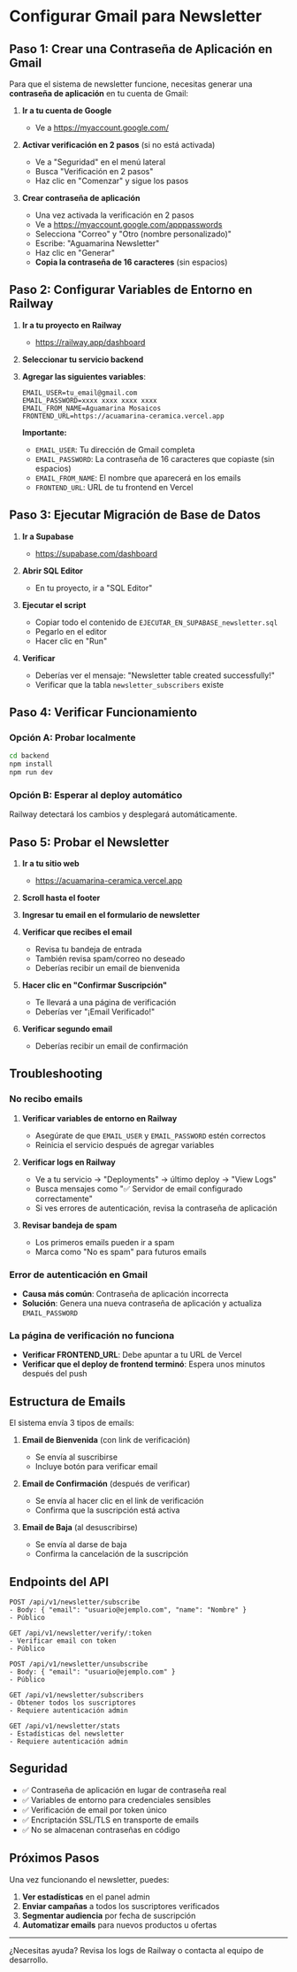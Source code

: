 # Configurar Gmail para Newsletter

## Paso 1: Crear una Contraseña de Aplicación en Gmail

Para que el sistema de newsletter funcione, necesitas generar una **contraseña de aplicación** en tu cuenta de Gmail:

1. **Ir a tu cuenta de Google**
   - Ve a https://myaccount.google.com/

2. **Activar verificación en 2 pasos** (si no está activada)
   - Ve a "Seguridad" en el menú lateral
   - Busca "Verificación en 2 pasos"
   - Haz clic en "Comenzar" y sigue los pasos

3. **Crear contraseña de aplicación**
   - Una vez activada la verificación en 2 pasos
   - Ve a https://myaccount.google.com/apppasswords
   - Selecciona "Correo" y "Otro (nombre personalizado)"
   - Escribe: "Aguamarina Newsletter"
   - Haz clic en "Generar"
   - **Copia la contraseña de 16 caracteres** (sin espacios)

## Paso 2: Configurar Variables de Entorno en Railway

1. **Ir a tu proyecto en Railway**
   - https://railway.app/dashboard

2. **Seleccionar tu servicio backend**

3. **Agregar las siguientes variables**:
   ```
   EMAIL_USER=tu_email@gmail.com
   EMAIL_PASSWORD=xxxx xxxx xxxx xxxx
   EMAIL_FROM_NAME=Aguamarina Mosaicos
   FRONTEND_URL=https://acuamarina-ceramica.vercel.app
   ```

   **Importante:**
   - `EMAIL_USER`: Tu dirección de Gmail completa
   - `EMAIL_PASSWORD`: La contraseña de 16 caracteres que copiaste (sin espacios)
   - `EMAIL_FROM_NAME`: El nombre que aparecerá en los emails
   - `FRONTEND_URL`: URL de tu frontend en Vercel

## Paso 3: Ejecutar Migración de Base de Datos

1. **Ir a Supabase**
   - https://supabase.com/dashboard

2. **Abrir SQL Editor**
   - En tu proyecto, ir a "SQL Editor"

3. **Ejecutar el script**
   - Copiar todo el contenido de `EJECUTAR_EN_SUPABASE_newsletter.sql`
   - Pegarlo en el editor
   - Hacer clic en "Run"

4. **Verificar**
   - Deberías ver el mensaje: "Newsletter table created successfully!"
   - Verificar que la tabla `newsletter_subscribers` existe

## Paso 4: Verificar Funcionamiento

### Opción A: Probar localmente
```bash
cd backend
npm install
npm run dev
```

### Opción B: Esperar al deploy automático
Railway detectará los cambios y desplegará automáticamente.

## Paso 5: Probar el Newsletter

1. **Ir a tu sitio web**
   - https://acuamarina-ceramica.vercel.app

2. **Scroll hasta el footer**

3. **Ingresar tu email en el formulario de newsletter**

4. **Verificar que recibes el email**
   - Revisa tu bandeja de entrada
   - También revisa spam/correo no deseado
   - Deberías recibir un email de bienvenida

5. **Hacer clic en "Confirmar Suscripción"**
   - Te llevará a una página de verificación
   - Deberías ver "¡Email Verificado!"

6. **Verificar segundo email**
   - Deberías recibir un email de confirmación

## Troubleshooting

### No recibo emails

1. **Verificar variables de entorno en Railway**
   - Asegúrate de que `EMAIL_USER` y `EMAIL_PASSWORD` estén correctos
   - Reinicia el servicio después de agregar variables

2. **Verificar logs en Railway**
   - Ve a tu servicio → "Deployments" → último deploy → "View Logs"
   - Busca mensajes como "✅ Servidor de email configurado correctamente"
   - Si ves errores de autenticación, revisa la contraseña de aplicación

3. **Revisar bandeja de spam**
   - Los primeros emails pueden ir a spam
   - Marca como "No es spam" para futuros emails

### Error de autenticación en Gmail

- **Causa más común**: Contraseña de aplicación incorrecta
- **Solución**: Genera una nueva contraseña de aplicación y actualiza `EMAIL_PASSWORD`

### La página de verificación no funciona

- **Verificar FRONTEND_URL**: Debe apuntar a tu URL de Vercel
- **Verificar que el deploy de frontend terminó**: Espera unos minutos después del push

## Estructura de Emails

El sistema envía 3 tipos de emails:

1. **Email de Bienvenida** (con link de verificación)
   - Se envía al suscribirse
   - Incluye botón para verificar email

2. **Email de Confirmación** (después de verificar)
   - Se envía al hacer clic en el link de verificación
   - Confirma que la suscripción está activa

3. **Email de Baja** (al desuscribirse)
   - Se envía al darse de baja
   - Confirma la cancelación de la suscripción

## Endpoints del API

```
POST /api/v1/newsletter/subscribe
- Body: { "email": "usuario@ejemplo.com", "name": "Nombre" }
- Público

GET /api/v1/newsletter/verify/:token
- Verificar email con token
- Público

POST /api/v1/newsletter/unsubscribe
- Body: { "email": "usuario@ejemplo.com" }
- Público

GET /api/v1/newsletter/subscribers
- Obtener todos los suscriptores
- Requiere autenticación admin

GET /api/v1/newsletter/stats
- Estadísticas del newsletter
- Requiere autenticación admin
```

## Seguridad

- ✅ Contraseña de aplicación en lugar de contraseña real
- ✅ Variables de entorno para credenciales sensibles
- ✅ Verificación de email por token único
- ✅ Encriptación SSL/TLS en transporte de emails
- ✅ No se almacenan contraseñas en código

## Próximos Pasos

Una vez funcionando el newsletter, puedes:

1. **Ver estadísticas** en el panel admin
2. **Enviar campañas** a todos los suscriptores verificados
3. **Segmentar audiencia** por fecha de suscripción
4. **Automatizar emails** para nuevos productos u ofertas

---

¿Necesitas ayuda? Revisa los logs de Railway o contacta al equipo de desarrollo.
